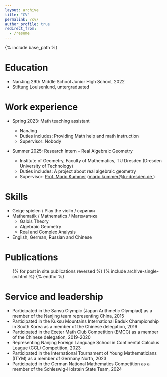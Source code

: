 ```yaml
---
layout: archive
title: "CV"
permalink: /cv/
author_profile: true
redirect_from:
  - /resume
---
```


{% include base_path %}

Education
======
* NanJing 29th Middle School Junior High School, 2022
* Stiftung Louisenlund, untergraduated

Work experience
======
* Spring 2023: Math teaching assistant
  * NanJing
  * Duties includes: Providing Math help and math instruction
  * Supervisor: Nobody

* Summer 2025: Research Intern – Real Algebraic Geometry
  * Institute of Geometry, Faculty of Mathematics, TU Dresden (Dresden University of Technology)
  * Duties includes: A project about real algebraic geometry
  * Supervisor: [Prof. Mario Kummer](https://tu-dresden.de/mn/math/geometrie/kummer) ([mario.kummer@tu-dresden.de](mailto:mario.kummer@tu-dresden.de),)
  
Skills
======
* Geige spielen / Play the violin / скрипки
* Mathematik / Mathematics / Mатематика
  * Galois Theory
  * Algebraic Geometry
  * Real and Complex Analysis
* English, German, Russian and Chinese

Publications
======
  <ul>{% for post in site.publications reversed %}
    {% include archive-single-cv.html %}
  {% endfor %}</ul>

  
Service and leadership
======
* Participated in the Sansū Olympic (Japan Arithmetic Olympiad) as a member of the Nanjing team representing China, 2015
* Participated in the Kuksu Mountains International Baduk Championship in South Korea as a member of the Chinese delegation, 2016
* Participated in the Exeter Math Club Competition (EMCC) as a member of the Chinese delegation, 2019-2020
* Representing Nanjing Foreign Language School in Continental Calculus League (CCL) Competition, 2023
* Participated in the International Tournament of Young Mathematicians (ITYM) as a member of Germany North, 2023
* Participated in the German National Mathematics Competition as a member of the Schleswig-Holstein State Team, 2024
